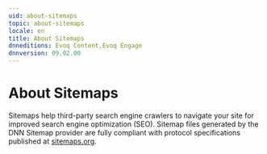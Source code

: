 ```yaml
---
uid: about-sitemaps
topic: about-sitemaps
locale: en
title: About Sitemaps
dnneditions: Evoq Content,Evoq Engage
dnnversion: 09.02.00
---
```


# About Sitemaps

Sitemaps help third-party search engine crawlers to navigate your site for improved search engine optimization (SEO). Sitemap files generated by the DNN Sitemap provider are fully compliant with protocol specifications published at [sitemaps.org](https://www.sitemaps.org/protocol.php).
